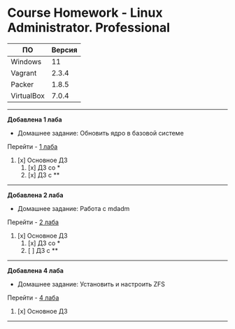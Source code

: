 # **Course Homework - Linux Administrator. Professional**


| ПО         | Версия | 
| ---        | ---    | 
| Windows    | 11     | 
| Vagrant    | 2.3.4  | 
| Packer     | 1.8.5  | 
| VirtualBox | 7.0.4  | 

---
**Добавлена 1 лаба**
- Домашнее задание: Обновить ядро в базовой системе

Перейти - [1 лаба](https://github.com/grigorievap/OTUS/tree/main/Lab_1)

1. [x] Основное ДЗ
   1. [x] ДЗ со *
   1. [x] ДЗ с **
---

**Добавлена 2 лаба**
- Домашнее задание: Работа с mdadm

Перейти - [2 лаба](https://github.com/grigorievap/OTUS/tree/main/Lab_2)

1. [x] Основное ДЗ
   1. [x] ДЗ со *
   1. [ ] ДЗ с **
---

**Добавлена 4 лаба**
- Домашнее задание: Установить и настроить ZFS

Перейти - [4 лаба](https://github.com/grigorievap/OTUS/tree/main/Lab_4)

1. [x] Основное ДЗ
---

